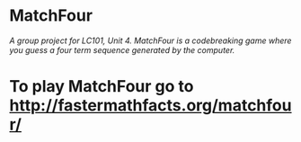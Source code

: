 # MatchFour #
_A group project for LC101, Unit 4.  MatchFour is a codebreaking game where you guess a four term sequence generated by the computer._

# To play MatchFour go to http://fastermathfacts.org/matchfour/ #
